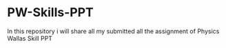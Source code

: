 # PW-Skills-PPT
In this repository i will share all my submitted all the assignment of Physics Wallas Skill PPT
